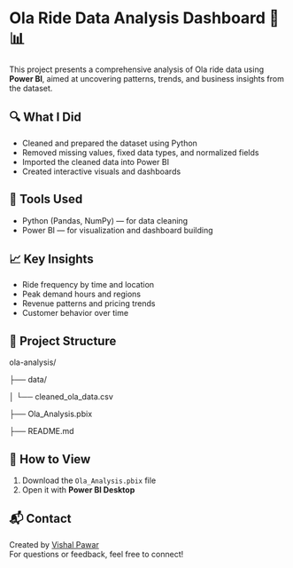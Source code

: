 
# Ola Ride Data Analysis Dashboard 🚖📊

This project presents a comprehensive analysis of Ola ride data using **Power BI**, aimed at uncovering patterns, trends, and business insights from the dataset.

## 🔍 What I Did

- Cleaned and prepared the dataset using Python
- Removed missing values, fixed data types, and normalized fields
- Imported the cleaned data into Power BI
- Created interactive visuals and dashboards

## 🧰 Tools Used

- Python (Pandas, NumPy) — for data cleaning
- Power BI — for visualization and dashboard building

## 📈 Key Insights

- Ride frequency by time and location
- Peak demand hours and regions
- Revenue patterns and pricing trends
- Customer behavior over time

## 📁 Project Structure

ola-analysis/

├── data/

│ └── cleaned_ola_data.csv

├── Ola_Analysis.pbix

├── README.md



## 🚀 How to View

1. Download the `Ola_Analysis.pbix` file
2. Open it with **Power BI Desktop**

## 📬 Contact

Created by [Vishal Pawar](https://github.com/VishalPawar3696)  
For questions or feedback, feel free to connect!

